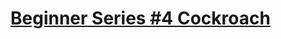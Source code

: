 ﻿# [Beginner Series #4 Cockroach](https://www.codewars.com/kata/beginner-series-number-4-cockroach/)
